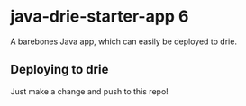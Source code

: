 # java-drie-starter-app 6

A barebones Java app, which can easily be deployed to drie.

## Deploying to drie
Just make a change and push to this repo!
